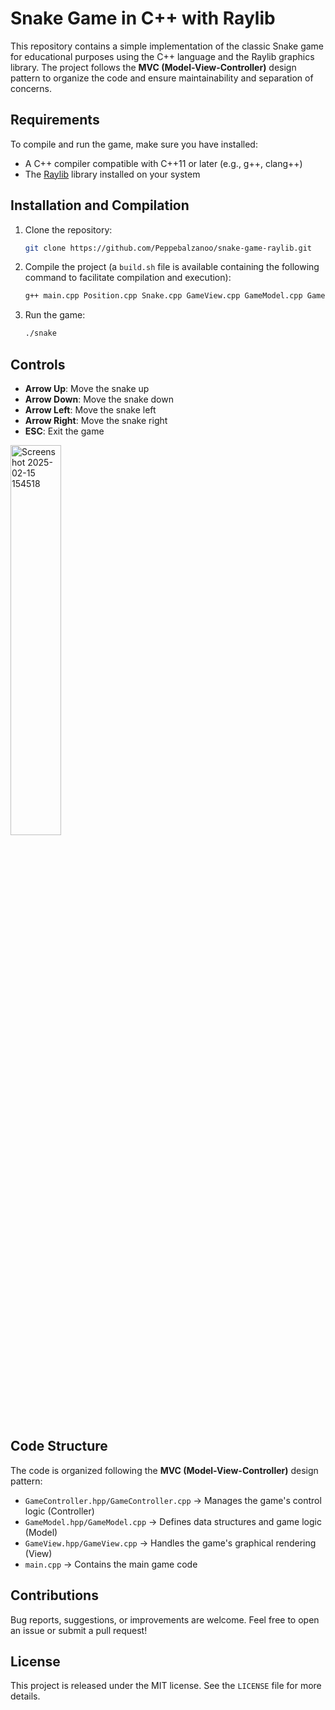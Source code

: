 # Snake Game in C++ with Raylib

This repository contains a simple implementation of the classic Snake game for educational purposes using the C++ language and the Raylib graphics library. The project follows the **MVC (Model-View-Controller)** design pattern to organize the code and ensure maintainability and separation of concerns.

## Requirements

To compile and run the game, make sure you have installed:

- A C++ compiler compatible with C++11 or later (e.g., g++, clang++)
- The [Raylib](https://www.raylib.com/) library installed on your system

## Installation and Compilation

1. Clone the repository:

   ```sh
   git clone https://github.com/Peppebalzanoo/snake-game-raylib.git
   ```

2. Compile the project (a `build.sh` file is available containing the following command to facilitate compilation and execution):

   ```sh
   g++ main.cpp Position.cpp Snake.cpp GameView.cpp GameModel.cpp GameController.cpp -o snake -lraylib && ./snake
   ```

3. Run the game:

   ```sh
   ./snake
   ```
   
## Controls

- **Arrow Up**: Move the snake up
- **Arrow Down**: Move the snake down
- **Arrow Left**: Move the snake left
- **Arrow Right**: Move the snake right
- **ESC**: Exit the game


<img src="https://github.com/user-attachments/assets/dfa55945-2f34-441e-b3f7-bf35b856b81b" alt="Screenshot 2025-02-15 154518" width="40%" height="40%">


## Code Structure

The code is organized following the **MVC (Model-View-Controller)** design pattern:

- `GameController.hpp/GameController.cpp` → Manages the game's control logic (Controller)
- `GameModel.hpp/GameModel.cpp` → Defines data structures and game logic (Model)
- `GameView.hpp/GameView.cpp` → Handles the game's graphical rendering (View)
- `main.cpp` → Contains the main game code


## Contributions

Bug reports, suggestions, or improvements are welcome. Feel free to open an issue or submit a pull request!

## License

This project is released under the MIT license. See the `LICENSE` file for more details.

